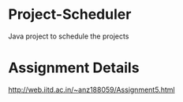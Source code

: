 # Project-Scheduler
Java project to schedule the projects

# Assignment Details
http://web.iitd.ac.in/~anz188059/Assignment5.html

